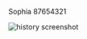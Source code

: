 Sophia
87654321

![history screenshot](../../blob/master/Screenshot%202021-02-19%20at%2011.33.14%20PM.png)